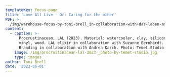 ```yaml
---
templateKey: focus-page
title: 'Love All Live – Or: Caring for the other'
PDF: >-
  /img/warehouse-focus-by-toni-brell_in-collaboration-with-das-leben-am-haverkamp.pdf
content:
  - caption: >-
      Procrustinacean, LAL (2023). Material: watercooler, clay, silicone, sugar,
      vinyl, wood. LAL elixir in collaboration with Suzanne Bernhardt. LAL
      Branding in collaboration with Andrea Karch. Photo: Temet.Studio.
    image: /img/procrustinacean-lal-2023-_photo-by-temet-studio.jpg
    type: images
author: Toni Brell
date: '2023-06-01'
---
```


